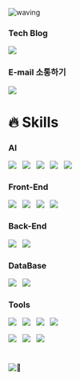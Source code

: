 ![waving](https://capsule-render.vercel.app/api?type=waving&height=200&text=WHO%20AM%20I%20?&fontAlign=80&fontAlignY=40&color=gradient)

### Tech Blog

<p>
  <a href="https://junyealim.tistory.com/" target="_blank">
    <img src="https://img.shields.io/badge/Tistory-FDB5B5?style=for-the-badge&logo=tistory&logoColor=black"/>
  </a>
</p>

### E-mail 소통하기
<p>
  <a href="mailto:junyealim@gmail.com" target="_blank">
    <img src="https://img.shields.io/badge/junyealim@gmail.com-red?style=for-the-badge&logo=gmail&logoColor=white"/>
  </a>
</p>


# 🔥 Skills

### AI
<p>
  <img src="https://img.shields.io/badge/PyTorch-EE4C2C?style=flat&logo=pytorch&logoColor=white"/>&nbsp;&nbsp;
  <img src="https://img.shields.io/badge/tensorflow-FF6F00?style=flat&logo=tensorflow&logoColor=white"/>&nbsp;&nbsp;
  <img src="https://img.shields.io/badge/Scikit Learn-F7931E?style=flat&logo=scikitlearn&logoColor=white"/>&nbsp;&nbsp;
  <img src="https://img.shields.io/badge/OpenCV-5C3EE8?style=flat&logo=opencv&logoColor=white"/>&nbsp;&nbsp;
  <img src="https://img.shields.io/badge/YOLO-00FFFF?style=flat&logo=yolo&logoColor=white"/>&nbsp;&nbsp;
  
</p>


### Front-End
<p>
  <img src="https://img.shields.io/badge/HTML5-E34F26?style=flat&logo=html5&logoColor=white"/>&nbsp;&nbsp;
    <img src="https://img.shields.io/badge/CSS3-1572B6?style=flat&logo=css3&logoColor=white"/>&nbsp;&nbsp;
  <img src="https://img.shields.io/badge/JavaScript-gray?style=flat&logo=JavaScript&logoColor=F7DF1E"/>&nbsp;&nbsp;
  <img src="https://img.shields.io/badge/React-wheat?style=flat&logo=react&logoColor=61DAFB"/>&nbsp;&nbsp;
</p>

### Back-End
<p>
    <img src="https://img.shields.io/badge/Node.js-c2c5c5?style=flat&logo=Node.js&logoColor=339933"/>&nbsp;&nbsp;
  <img src="https://img.shields.io/badge/FastAPI-009688?style=flat&logo=fastapi&logoColor=4479A1"/>&nbsp;&nbsp;
    
</p>

### DataBase
<p>
    <img src="https://img.shields.io/badge/MySQL-f1d8d9?style=flat&logo=MySQL&logoColor=4479A1"/>&nbsp;&nbsp;
    <img src="https://img.shields.io/badge/MongoDB-47A248?style=flat&logo=MongoDB&logoColor=white"/>
</p>

### Tools
<p>
    <img src="https://img.shields.io/badge/GitHub-gray?style=flat&logo=GitHub&logoColor=black"/>&nbsp;&nbsp;
  <img src="https://img.shields.io/badge/Git-blue?style=flat&logo=Git&logoColor=F05032"/>&nbsp;&nbsp;
    <img src="https://img.shields.io/badge/Slack-4A154B?style=flat&logo=Slack&logoColor=white"/>&nbsp;&nbsp;
  <img src="https://img.shields.io/badge/Discord-5865F2?style=flat&logo=Discord&logoColor=white"/>
</p>

<p>
  <img src="https://img.shields.io/badge/pyCharm-000000?style=flat&logo=pycharm&logoColor=white"/>&nbsp;&nbsp;
  <img src="https://img.shields.io/badge/jupyter-F37626?style=flat&logo=jupyter&logoColor=white"/>&nbsp;&nbsp;
  <img src="https://img.shields.io/badge/VScode-007ACC?style=flat&logo=visualstudiocode&logoColor=white"/>&nbsp;&nbsp;
</p>

#

![🐳](https://capsule-render.vercel.app/api?type=venom&height=200&text=See%20you%20again%20🐳&fontSize=70&color=0:8871e5,100:b678c4&stroke=b678c4)
